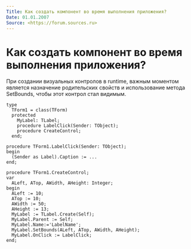```yaml
---
Title: Как создать компонент во время выполнения приложения?
Date: 01.01.2007
Source: <https://forum.sources.ru>
---
```



Как создать компонент во время выполнения приложения?
=====================================================

При создании визуальных контролов в runtime, важным моментом является
назначение родительских свойств и использование метода SetBounds, чтобы
этот контрол стал видимым.

    type 
      TForm1 = class(TForm) 
      protected 
        MyLabel: TLabel; 
        procedure LabelClick(Sender: TObject); 
        procedure CreateControl; 
      end; 
     
    procedure TForm1.LabelClick(Sender: TObject); 
    begin 
      (Sender as Label).Caption := ... 
    end; 
     
    procedure TForm1.CreateControl; 
    var 
      ALeft, ATop, AWidth, AHeight: Integer; 
    begin 
      ALeft := 10; 
      ATop := 10; 
      AWidth := 50; 
      AHeight := 13; 
      MyLabel := TLabel.Create(Self); 
      MyLabel.Parent := Self;       
      MyLabel.Name:='LabelName'; 
      MyLabel.SetBounds(ALeft, ATop, AWidth, AHeight); 
      MyLabel.OnClick := LabelClick; 
    end;

